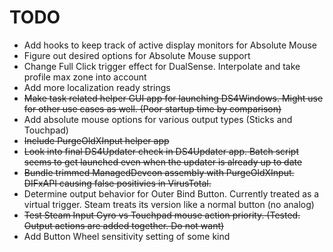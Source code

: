 # TODO

* Add hooks to keep track of active display monitors for Absolute Mouse
* Figure out desired options for Absolute Mouse support
* Change Full Click trigger effect for DualSense. Interpolate and take profile max zone into account
* Add more localization ready strings
* ~~Make task related helper GUI app for launching DS4Windows. Might use for other use cases as well. (Poor startup time by comparison)~~
* Add absolute mouse options for various output types (Sticks and Touchpad)
* ~~Include PurgeOldXInput helper app~~
* ~~Look into final DS4Updater check in DS4Updater app. Batch script seems to get launched even when the updater is already up to date~~
* ~~Bundle trimmed ManagedDevcon assembly with PurgeOldXInput. DIFxAPI causing false positivies in VirusTotal.~~
* Determine output behavior for Outer Bind Button. Currently treated as a virtual trigger. Steam treats its version like a normal button (no analog)
* ~~Test Steam Input Gyro vs Touchpad mouse action priority. (Tested. Output actions are added together. Do not want)~~
* Add Button Wheel sensitivity setting of some kind
